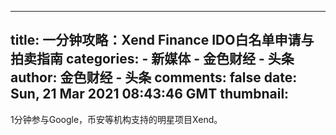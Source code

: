 
---
title: 一分钟攻略：Xend Finance IDO白名单申请与拍卖指南
categories: 
    - 新媒体
    - 金色财经 - 头条
author: 金色财经 - 头条
comments: false
date: Sun, 21 Mar 2021 08:43:46 GMT
thumbnail: 
---

<div>   
1分钟参与Google，币安等机构支持的明星项目Xend。  
</div>
            